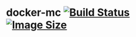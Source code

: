 # docker-mc [![Build Status](https://travis-ci.com/SConaway/docker-mc.svg?branch=master)](https://travis-ci.com/SConaway/docker-mc) [![Image Size](https://images.microbadger.com/badges/image/sconaway/docker-mc.svg)](https://microbadger.com/images/sconaway/docker-mc)
